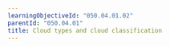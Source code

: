 ```yaml
---
learningObjectiveId: "050.04.01.02"
parentId: "050.04.01"
title: Cloud types and cloud classification
---
```


